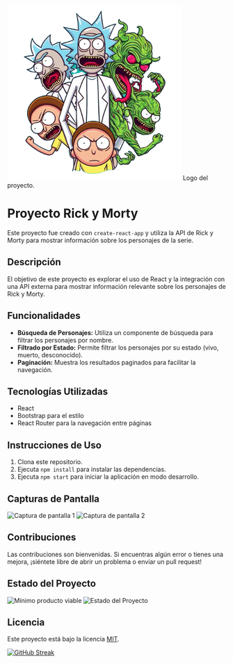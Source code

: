 <img src="/public/rickand.png" alt="Descripción de la imagen" width="400"/>
Logo del proyecto.



# Proyecto Rick y Morty

Este proyecto fue creado con `create-react-app` y utiliza la API de Rick y Morty para mostrar información sobre los personajes de la serie.

## Descripción

El objetivo de este proyecto es explorar el uso de React y la integración con una API externa para mostrar información relevante sobre los personajes de Rick y Morty.

## Funcionalidades

- **Búsqueda de Personajes:** Utiliza un componente de búsqueda para filtrar los personajes por nombre.
- **Filtrado por Estado:** Permite filtrar los personajes por su estado (vivo, muerto, desconocido).
- **Paginación:** Muestra los resultados paginados para facilitar la navegación.

## Tecnologías Utilizadas

- React
- Bootstrap para el estilo
- React Router para la navegación entre páginas

## Instrucciones de Uso

1. Clona este repositorio.
2. Ejecuta `npm install` para instalar las dependencias.
3. Ejecuta `npm start` para iniciar la aplicación en modo desarrollo.

## Capturas de Pantalla

![Captura de pantalla 1](url_de_la_captura1.png)
![Captura de pantalla 2](url_de_la_captura2.png)

## Contribuciones

Las contribuciones son bienvenidas. Si encuentras algún error o tienes una mejora, ¡siéntete libre de abrir un problema o enviar un pull request!

## Estado del Proyecto
![Mínimo producto viable](https://img.shields.io/badge/Estado-En%20Completado-green)
![Estado del Proyecto](https://img.shields.io/badge/Estado-En%20Desarrollo-orange)

## Licencia

Este proyecto está bajo la licencia [MIT](LICENSE).


[![GitHub Streak](https://streak-stats.demolab.com?user=EzequielPalma&theme=dark&locale=es)](https://git.io/streak-stats)
